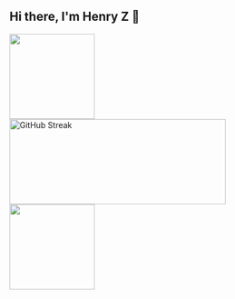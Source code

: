 ## Hi there, I'm Henry Z 👋
<p float="left">
  <img style="height: 150px" src="https://github-readme-stats.vercel.app/api?username=HenryZNNUE&hide_border=true&show_icons=true&theme=tokyonight" />
  <a href="https://github.com/DenverCoder1/github-readme-streak-stats">
  <img style="height: 150px; width: 381px"; src="https://github-readme-streak-stats-eight.vercel.app/?user=comus3&theme=tokyonight&hide_border=true" alt="GitHub Streak" />
</a>
  <img style="height: 150px" src="https://github-readme-stats.vercel.app/api/top-langs?username=HenryZNNUE&layout=compact&theme=tokyonight&hide_border=true&card_width=818" />
</p>

<!--
**HenryZNNUE/HenryZNNUE** is a ✨ _special_ ✨ repository because its `README.md` (this file) appears on your GitHub profile.

Here are some ideas to get you started:

- 🔭 I’m currently working on ...
- 🌱 I’m currently learning ...
- 👯 I’m looking to collaborate on ...
- 🤔 I’m looking for help with ...
- 💬 Ask me about ...
- 📫 How to reach me: ...
- 😄 Pronouns: ...
- ⚡ Fun fact: ...
-->
